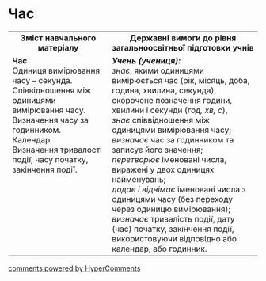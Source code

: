 <div id="hypercomments_widget" class="js-hypercomments-widget invisible"></div>

# Час
<table>
  <tr>
    <td width="40%" align="center"><b>Зміст навчального матеріалу<b></td>
    <td width="60%" align="center"><b>Державні вимоги до рівня загальноосвітньої підготовки учнів</b></td>
  </tr>
  <tr>
    <td width="40%" style="vertical-align:top !important;"><b>Час</b><br>
Одиниця вимірювання часу – секунда. <br>
Співвідношення між одиницями вимірювання часу. <br>
Визначення часу за годинником. <br>
Календар.<br>
Визначення тривалості події, часу початку, закінчення події.<br></td>
    <td width="60%" style="vertical-align:top !important;"><i><b>Учень (учениця):</b></i><br>
<i>знає</i>, якими  одиницями вимірюється час (рік, місяць, доба, година, хвилина, секунда), скорочене позначення години, хвилини і секунди  (<i>год, хв, с</i>), <br>
<i>знає</i> співвідношення між одиницями вимірювання часу; <br>
<i>визначає</i> час за годинником та записує його значення;<br>
<i>перетворює</i> іменовані числа, виражені у двох одиницях найменувань;<br>
<i>додає і віднімає</i> іменовані числа з одиницями часу (без переходу через одиницю вимірювання);<br>
<i>визначає</i> тривалість події, дату (час) початку, закінчення події, використовуючи відповідно або календар,  або годинник.<br></td>
  </tr>
</table>

<div class="js-hypercomments-container">
    <a href="http://hypercomments.com" class="hc-link" title="comments widget">comments powered by HyperComments</a>
</div>